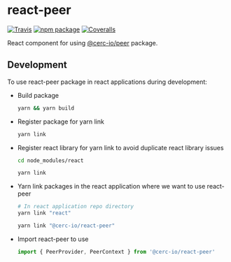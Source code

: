 # react-peer

[![Travis][build-badge]][build]
[![npm package][npm-badge]][npm]
[![Coveralls][coveralls-badge]][coveralls]

React component for using [@cerc-io/peer](https://github.com/cerc-io/watcher-ts/tree/main/packages/peer) package.

[build-badge]: https://img.shields.io/travis/user/repo/master.png?style=flat-square
[build]: https://travis-ci.org/user/repo

[npm-badge]: https://img.shields.io/npm/v/npm-package.png?style=flat-square
[npm]: https://www.npmjs.org/package/npm-package

[coveralls-badge]: https://img.shields.io/coveralls/user/repo/master.png?style=flat-square
[coveralls]: https://coveralls.io/github/user/repo

## Development

To use react-peer package in react applications during development:

- Build package

  ```bash
  yarn && yarn build
  ```

- Register package for yarn link

  ```bash
  yarn link
  ```

- Register react library for yarn link to avoid duplicate react library issues

  ```bash
  cd node_modules/react

  yarn link
  ```

- Yarn link packages in the react application where we want to use react-peer

  ```bash
  # In react application repo directory
  yarn link "react"

  yarn link "@cerc-io/react-peer"
  ```

- Import react-peer to use

  ```js
  import { PeerProvider, PeerContext } from '@cerc-io/react-peer'
  ```

